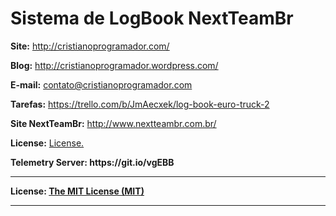 
<h1>Sistema de LogBook NextTeamBr</h1>

<b>Site:</b> http://cristianoprogramador.com/

<b>Blog:</b> http://cristianoprogramador.wordpress.com/

<b>E-mail:</b> contato@cristianoprogramador.com

<b>Tarefas:</b> https://trello.com/b/JmAecxek/log-book-euro-truck-2

<b>Site NextTeamBr:</b> http://www.nextteambr.com.br/

<b>License:</b> <a href="https://github.com/CristianoRC/SoftwareOrdemDeServico/blob/master/LICENSE.txt" target="License" >License.</a>

<p> </p>
<b>Telemetry Server:<b> <b>https://git.io/vgEBB<b>

<hr> </hr>

<b>License:</b> <a href="https://github.com/CristianoRC/SoftwareOrdemDeServico/blob/master/LICENSE.txt" target="License" >
The MIT License (MIT)</a>

<hr> </hr>

